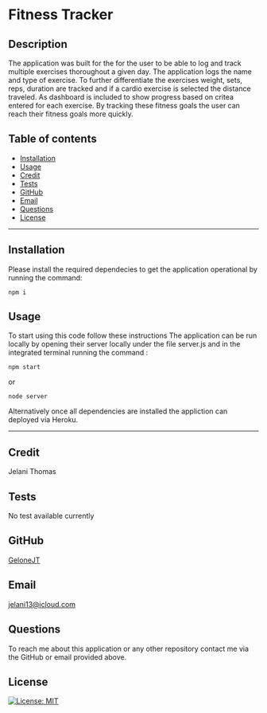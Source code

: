 # Fitness Tracker

  ## Description
  The application was built for the for the user to be able to log and track multiple exercises thoroughout a given day. The application logs the name and type of exercise. To further differentiate the exercises weight, sets, reps, duration are tracked and if a cardio exercise is selected the distance traveled. As dashboard is included to show progress based on critea entered for each exercise. By tracking these fitness goals the user can reach their fitness goals more quickly.

  ## Table of contents
  - [Installation](#installation)
  - [Usage](#usage)
  - [Credit](#credit)
  - [Tests](#tests)
  - [GitHub](#github)
  - [Email](#email)
  - [Questions](#questions)
  - [License](#license)

  <hr>

  ## Installation
  Please install the required dependecies to get the application operational by running the command: 
  
  ```
  npm i
  ```

  ## Usage
  

  To start using this code follow these instructions
  The application can be run locally by opening their server locally under the file server.js and in the integrated terminal running the command : 
  
  ```
  npm start
  ```
  or 
  ```
  node server
  ```
  Alternatively once all dependencies are installed the appliction can deployed via Heroku.

  []()
  []()
  []()
  []()


  <hr>

  ## Credit
  Jelani Thomas

  ## Tests
  No test available currently

  ## GitHub
  [GeloneJT](https://github.com/GeloneJT)

  ## Email
  jelani13@icloud.com

  ## Questions
  To reach me about this application or any other repository contact me via the  GitHub or email provided above.

  ## License
  [![License: MIT](https://img.shields.io/badge/License-MIT-yellow.svg)](https://opensource.org/licenses/MIT)
